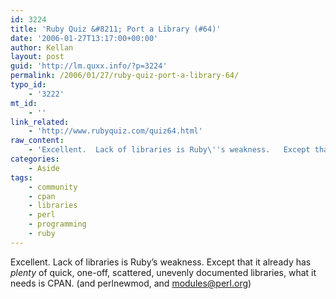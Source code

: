 ```yaml
---
id: 3224
title: 'Ruby Quiz &#8211; Port a Library (#64)'
date: '2006-01-27T13:17:00+00:00'
author: Kellan
layout: post
guid: 'http://lm.quxx.info/?p=3224'
permalink: /2006/01/27/ruby-quiz-port-a-library-64/
typo_id:
    - '3222'
mt_id:
    - ''
link_related:
    - 'http://www.rubyquiz.com/quiz64.html'
raw_content:
    - 'Excellent.  Lack of libraries is Ruby\''s weakness.   Except that it already has *plenty* of quick, one-off, scattered, unevenly documented libraries, what it needs is CPAN. (and perlnewmod, and  modules@perl.org)'
categories:
    - Aside
tags:
    - community
    - cpan
    - libraries
    - perl
    - programming
    - ruby
---
```


Excellent. Lack of libraries is Ruby’s weakness. Except that it already has *plenty* of quick, one-off, scattered, unevenly documented libraries, what it needs is CPAN. (and perlnewmod, and modules@perl.org)